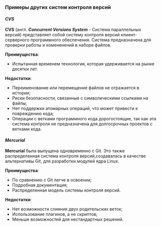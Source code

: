 ### Примеры других систем контроля версий

#### ***CVS***

**CVS** (англ. ***Concurrent Versions System*** - Система параллельных версий) представляет собой систему контроля версий клиент-серверного программного обеспечения. Система предназначена для проверки работы и измененений в наборе файлов.

**Преимущества**:

- Испытанная временем технология, которая удерживается на рынке десятки лет.

**Недостатки**:

- Переименование или перемещение файлов не отражается в истории;
- Риски безопасности, связанные с символическими ссылками на файлы;
- Нет поддержки атомарных операций, что может привести к повреждению кода;
- Операции с ветками программного кода дорогостоящие, так как эта система контроля не предназначена для долгосрочных проектов с ветками кода.

#### ***Mercurial***

**Mercurial** была выпущена одновременно с Git. Это  также распределенная система контроля версий,создавалась в качестве альтернативы Git, для разработки модулей ядра Linux.

**Преимущества**:

- По сравнению с Git легче в освоении;
- Подробная документация;
- Распределенная модель системы контроля версий.

**Недостатки**:

- Нет возможности слияния двух родительских веток;
- Использование плагинов, а не скриптов;
- Меньше возможностей для нестандартных решений.
